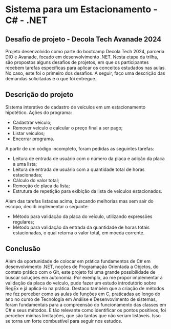 # Sistema para um Estacionamento - C# - .NET

## Desafio de projeto - Decola Tech Avanade 2024
Projeto desenvolvido como parte do bootcamp Decola Tech 2024, parceria DIO e Avanade, focado em desenvolvimento .NET.
Nesta etapa da trilha, são propostos alguns desafios de projetos, em que os participantes recebem tarefas específicas para aplicar os conceitos estudados nas aulas. No caso, este foi o primeiro dos desafios. A seguir, faço uma descrição das demandas solicitadas e o que foi entregue.

## Descrição do projeto
Sistema interativo de cadastro de veículos em um estacionamento hipotético. 
Ações do programa:
- Cadastrar veículo;
- Remover veículo e calcular o preço final a ser pago;
- Listar veículos;
- Encerrar programa.

A partir de um código incompleto, foram pedidas as seguintes tarefas:
- Leitura de entrada de usuário com o número da placa e adição da placa a uma lista;
- Leitura de entrada de usuário com a quantidade total de horas estacionadas;
- Cálculo do valor total;
- Remoção de placa da lista;
- Estrutura de repetição para exibição da lista de veículos estacionados.

Além das tarefas listadas acima, buscando melhorias mas sem sair do escopo, decidi implementar o seguinte:
- Método para validação da placa do veículo, utilizando expressões regulares;
- Método para validação da entrada da quantidade de horas totais estacionadas, o qual retorna o valor total, em moeda corrente.

## Conclusão
Além da oportunidade de colocar em prática fundamentos de C# em desenvolvimento .NET, noções de Programação Orientada a Objetos, do contato prático com o Git, este projeto foi uma grande possibilidade de buscar soluções em autonomia. Por exemplo, ao me propor implementar a validação da placa do veículo, pude fazer um estudo introdutório sobre RegEx e já aplicá-lo na prática. Destaco também que a criação de métodos me fez perceber como as aulas de funções em C, praticadas ao longo do ano no curso de Tecnologia em Análise e Desenvovimento de sistemas, foram fundamentais para a compreensão do funcionamento das classes em C# e seus métodos. E tão relevante como identificar os pontos positivos, foi perceber minhas limitações, que são tantas que não seriam listáveis. Isso se torna um forte combustível para seguir nos estudos.
